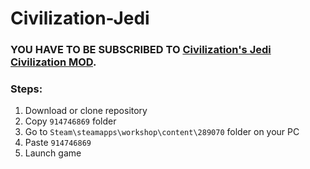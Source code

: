 # Civilization-Jedi
### YOU HAVE TO BE SUBSCRIBED TO [Civilization's Jedi Civilization MOD](https://steamcommunity.com/sharedfiles/filedetails/?id=914746869).

### Steps: ##
1. Download or clone repository
3. Copy ```914746869``` folder
4. Go to ```Steam\steamapps\workshop\content\289070``` folder on your PC
5. Paste ```914746869```
6. Launch game
